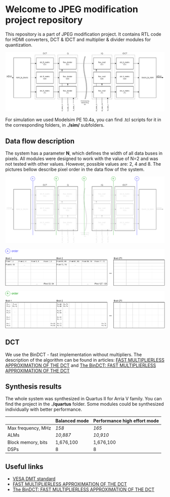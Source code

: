 # Welcome to JPEG modification project repository

This repository is a part of JPEG modification project. It contains RTL code for HDMI converters, DCT & IDCT and multiplier & divider modules for quantization. 

![general view](./pics/jpeg_mod_top.png)

For simulation we used Modelsim PE 10.4a, you can find .tcl scripts for it in the corresponding folders, in **./sim/** subfolders. 

## Data flow description

The system has a parameter **N**, which defines the width of all data buses in pixels. All modules were designed to work with the value of N=2 and was not tested with other values. However, possible values are: 2, 4 and 8. The pictures bellow describe pixel order in the data flow of the system.

![general data flow](./pics/jpeg_mod_data_order.png)

![data flow A](./pics/data_order_A.png)

![data flow B](./pics/data_order_B.png)

## DCT 
 
We use the BinDCT - fast implementation without multipliers. The description of the algorithm can be found in articles:
[FAST MULTIPLIERLESS APPROXIMATION OF THE DCT](https://pdfs.semanticscholar.org/44e0/0a04aa944d1d20531326faae10a23e2e209d.pdf) and [The BinDCT: FAST MULTIPLIERLESS APPROXIMATION OF THE DCT](http://citeseerx.ist.psu.edu/viewdoc/download?doi=10.1.1.41.8531&rep=rep1&type=pdf)

## Synthesis results
The whole system was synthesized in Quartus II for Arria V family. You can find the project in the **./quartus** folder. Some modules could be synthesized individually with better performance.

|                    | Balanced mode | Performance high effort mode |
| ------------------ | ------------- | ---------------------------- |
| Max frequency, MHz | *158*         | *165*                        |
| ALMs               | *10,887*      | *10,910*                     |
| Block memory, bits | 1,676,100     | 1,676,100                    |
| DSPs               | 8             | 8                            |

## Useful links

* [VESA DMT standard](http://gfiles.chinaaet.com/crazybingo/group/20170606/334-6363235373199427985140055.pdf)
* [FAST MULTIPLIERLESS APPROXIMATION OF THE DCT](https://pdfs.semanticscholar.org/44e0/0a04aa944d1d20531326faae10a23e2e209d.pdf)
* [The BinDCT: FAST MULTIPLIERLESS APPROXIMATION OF THE DCT](http://citeseerx.ist.psu.edu/viewdoc/download?doi=10.1.1.41.8531&rep=rep1&type=pdf)